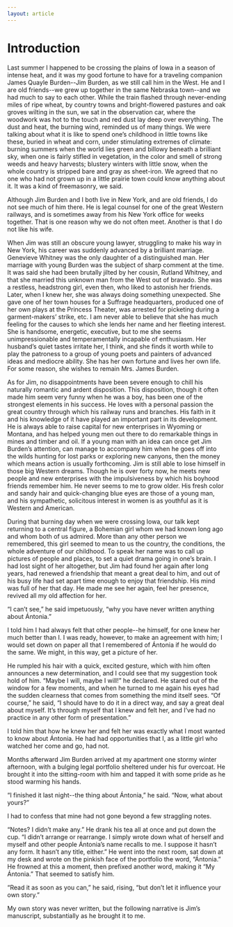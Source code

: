 ```yaml
---
layout: article
---
```


# Introduction

Last summer I happened to be crossing the plains of Iowa in a season
of intense heat, and it was my good fortune to have for a traveling
companion James Quayle Burden--Jim Burden, as we still call him in the
West. He and I are old friends--we grew up together in the same Nebraska
town--and we had much to say to each other. While the train flashed
through never-ending miles of ripe wheat, by country towns and
bright-flowered pastures and oak groves wilting in the sun, we sat in
the observation car, where the woodwork was hot to the touch and red
dust lay deep over everything. The dust and heat, the burning wind,
reminded us of many things. We were talking about what it is like to
spend one’s childhood in little towns like these, buried in wheat and
corn, under stimulating extremes of climate: burning summers when the
world lies green and billowy beneath a brilliant sky, when one is fairly
stifled in vegetation, in the color and smell of strong weeds and heavy
harvests; blustery winters with little snow, when the whole country is
stripped bare and gray as sheet-iron. We agreed that no one who had not
grown up in a little prairie town could know anything about it. It was a
kind of freemasonry, we said.

Although Jim Burden and I both live in New York, and are old friends, I
do not see much of him there. He is legal counsel for one of the great
Western railways, and is sometimes away from his New York office for
weeks together. That is one reason why we do not often meet. Another is
that I do not like his wife.

When Jim was still an obscure young lawyer, struggling to make his way
in New York, his career was suddenly advanced by a brilliant marriage.
Genevieve Whitney was the only daughter of a distinguished man. Her
marriage with young Burden was the subject of sharp comment at the time.
It was said she had been brutally jilted by her cousin, Rutland Whitney,
and that she married this unknown man from the West out of bravado. She
was a restless, headstrong girl, even then, who liked to astonish
her friends. Later, when I knew her, she was always doing something
unexpected. She gave one of her town houses for a Suffrage headquarters,
produced one of her own plays at the Princess Theater, was arrested
for picketing during a garment-makers’ strike, etc. I am never able to
believe that she has much feeling for the causes to which she lends her
name and her fleeting interest. She is handsome, energetic, executive,
but to me she seems unimpressionable and temperamentally incapable of
enthusiasm. Her husband’s quiet tastes irritate her, I think, and she
finds it worth while to play the patroness to a group of young poets and
painters of advanced ideas and mediocre ability. She has her own fortune
and lives her own life. For some reason, she wishes to remain Mrs. James
Burden.

As for Jim, no disappointments have been severe enough to chill his
naturally romantic and ardent disposition. This disposition, though it
often made him seem very funny when he was a boy, has been one of the
strongest elements in his success. He loves with a personal passion the
great country through which his railway runs and branches. His faith
in it and his knowledge of it have played an important part in its
development. He is always able to raise capital for new enterprises in
Wyoming or Montana, and has helped young men out there to do remarkable
things in mines and timber and oil. If a young man with an idea can once
get Jim Burden’s attention, can manage to accompany him when he goes off
into the wilds hunting for lost parks or exploring new canyons, then the
money which means action is usually forthcoming. Jim is still able to
lose himself in those big Western dreams. Though he is over forty now,
he meets new people and new enterprises with the impulsiveness by which
his boyhood friends remember him. He never seems to me to grow older.
His fresh color and sandy hair and quick-changing blue eyes are those
of a young man, and his sympathetic, solicitous interest in women is as
youthful as it is Western and American.

During that burning day when we were crossing Iowa, our talk kept
returning to a central figure, a Bohemian girl whom we had known
long ago and whom both of us admired. More than any other person we
remembered, this girl seemed to mean to us the country, the conditions,
the whole adventure of our childhood. To speak her name was to call
up pictures of people and places, to set a quiet drama going in one’s
brain. I had lost sight of her altogether, but Jim had found her again
after long years, had renewed a friendship that meant a great deal to
him, and out of his busy life had set apart time enough to enjoy that
friendship. His mind was full of her that day. He made me see her again,
feel her presence, revived all my old affection for her.

“I can’t see,” he said impetuously, “why you have never written anything
about Ántonia.”

I told him I had always felt that other people--he himself, for one knew
her much better than I. I was ready, however, to make an agreement with
him; I would set down on paper all that I remembered of Ántonia if he
would do the same. We might, in this way, get a picture of her.

He rumpled his hair with a quick, excited gesture, which with him often
announces a new determination, and I could see that my suggestion took
hold of him. “Maybe I will, maybe I will!” he declared. He stared out
of the window for a few moments, and when he turned to me again his eyes
had the sudden clearness that comes from something the mind itself sees.
“Of course,” he said, “I should have to do it in a direct way, and say
a great deal about myself. It’s through myself that I knew and felt her,
and I’ve had no practice in any other form of presentation.”

I told him that how he knew her and felt her was exactly what I most
wanted to know about Ántonia. He had had opportunities that I, as a
little girl who watched her come and go, had not.

Months afterward Jim Burden arrived at my apartment one stormy winter
afternoon, with a bulging legal portfolio sheltered under his fur
overcoat. He brought it into the sitting-room with him and tapped it
with some pride as he stood warming his hands.

“I finished it last night--the thing about Ántonia,” he said. “Now, what
about yours?”

I had to confess that mine had not gone beyond a few straggling notes.

“Notes? I didn’t make any.” He drank his tea all at once and put down
the cup. “I didn’t arrange or rearrange. I simply wrote down what of
herself and myself and other people Ántonia’s name recalls to me. I
suppose it hasn’t any form. It hasn’t any title, either.” He went into
the next room, sat down at my desk and wrote on the pinkish face of
the portfolio the word, “Ántonia.” He frowned at this a moment, then
prefixed another word, making it “My Ántonia.” That seemed to satisfy
him.

“Read it as soon as you can,” he said, rising, “but don’t let it
influence your own story.”

My own story was never written, but the following narrative is Jim’s
manuscript, substantially as he brought it to me.
